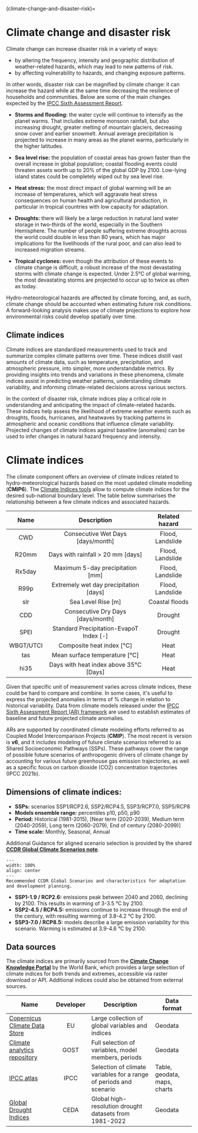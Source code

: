 (climate-change-and-disaster-risk)=
# Climate change and disaster risk
Climate change can increase disaster risk in a variety of ways:
- by altering the frequency, intensity and geographic distribution of weather-related hazards, which may lead to new patterns of risk.
- by affecting vulnerability to hazards, and changing exposure patterns.

In other words, disaster risk can be magnified by climate change: it can increase the hazard while at the same time decreasing the resilience of households and communities. Below are some of the main changes expected by the [IPCC Sixth Assessment Report](https://www.ipcc.ch/report/sixth-assessment-report-cycle/).

- **Storms and flooding:** the water cycle will continue to intensify as the planet warms. That includes extreme monsoon rainfall, but also increasing drought, greater melting of mountain glaciers, decreasing snow cover and earlier snowmelt. Annual average precipitation is projected to increase in many areas as the planet warms, particularly in the higher latitudes.

- **Sea level rise:** the population of coastal areas has grown faster than the overall increase in global population; coastal flooding events could threaten assets worth up to 20% of the global GDP by 2100. Low-lying island states could be completely wiped out by sea level rise.

- **Heat stress:** the most direct impact of global warming will be an increase of temperatures, which will aggravate heat stress consequences on human health and agricultural production, in particular in tropical countries with low capacity for adaptation.

- **Droughts:** there will likely be a large reduction in natural land water storage in two-thirds of the world, especially in the Southern Hemisphere. The number of people suffering extreme droughts across the world could double in less than 80 years, which has major implications for the livelihoods of the rural poor, and can also lead to increased migration streams.

- **Tropical cyclones:** even though the attribution of these events to climate change is difficult, a robust increase of the most devastating storms with climate change is expected. Under 2.5°C of global warming, the most devastating storms are projected to occur up to twice as often as today.

Hydro-meteorological hazards are affected by climate forcing, and, as such, climate change should be accounted when estimating future risk conditions. A forward-looking analysis makes use of climate projections to explore how environmental risks could develop spatially over time.

## Climate indices
Climate indices are standardized measurements used to track and summarize complex climate patterns over time. These indices distill vast amounts of climate data, such as temperature, precipitation, and atmospheric pressure, into simpler, more understandable metrics. By providing insights into trends and variations in these phenomena, climate indices assist in predicting weather patterns, understanding climate variability, and informing climate-related decisions across various sectors.

In the context of disaster risk, climate indices play a critical role in understanding and anticipating the impact of climate-related hazards. These indices help assess the likelihood of extreme weather events such as droughts, floods, hurricanes, and heatwaves by tracking patterns in atmospheric and oceanic conditions that influence climate variability. Projected changes of climate indices against  baseline (anomalies) can be used to infer changes in natural hazard frequency and intensity. 

# Climate indices

The climate component offers an overview of climate indices related to hydro-meteorological hazards based on the most updated climate modelling (**CMIP6**).
The [Climate Indices tools](run_ci) allow to compute climate indices for the desired sub-national boundary level.
The table below summarises the relationship between a few climate indices and associated hazards. 

|   Name   |                  Description                  |  Related hazard  |
|:--------:|:---------------------------------------------:|:----------------:|
| CWD      | Consecutive Wet Days [days/month]             | Flood, Landslide |
| R20mm    | Days with rainfall > 20 mm [days]             | Flood, Landslide |
| Rx5day   | Maximum 5-day precipitation [mm]              | Flood, Landslide |
| R99p     | Extremely wet day precipitation [days]  	   | Flood, Landslide |
| slr      | Sea Level Rise [m]                            | Coastal floods   |
| CDD      | Consecutive Dry Days [days/month]             |      Drought     |
| SPEI     | Standard Precipitation-EvapoT Index [-]       |      Drought     |
| WBGT/UTCI | Composite heat index [°C]                    |       Heat       |
| tas      | Mean surface temperature [°C]                 |       Heat       |
| hi35     | Days with heat index above 35°C [Days]        |       Heat       |

Given that specific unit of measurement varies across climate indices, these could be hard to compare and combine. In some cases, it's useful to express the projected anomalies in terms of % change in relation to historical variability.
Data from climate models released under the [IPCC Sixth Assessment Report (AR) framework](https://www.ipcc.ch/assessment-report/ar6/) are used to establish estimates of baseline and future projected climate anomalies.

ARs are supported by coordinated climate modeling efforts referred to as Coupled Model Intercomparison Projects (**CMIP**). The most recent is version is **v6**, and it includes 
modeling of future climate scenarios referred to as Shared Socioeconomic Pathways (SSPs). These pathways cover the range of possible future scenarios of anthropogenic drivers of climate change by accounting for various future greenhouse gas emission trajectories, as well as a specific focus on carbon dioxide (CO2) concentration trajectories (IPCC 2021b).

## Dimensions of climate indices:
   - **SSPs:** scenarios SSP1/RCP2.6, SSP2/RCP4.5, SSP3/RCP7.0, SSP5/RCP8
   - **Models ensemble range:** percentiles p10, p50, p90
   - **Period:** Historical (1981-2015), [Near term (2020-2039), Medium term (2040-2059), Long term (2060-2079), End of century (2080-2099)]
   - **Time scale:** Monthly, Seasonal, Annual 

Additional Guidance for aligned scenario selection is provided by the shared [**CCDR Global Climate Scenarios note**](https://github.com/GFDRR/CCDR-tools/blob/main/docs/CCDR_notes/CCDR%20Global%20Climate%20Scenarios.pdf).

```{figure} images/climate_scenarios.png
---
width: 100%
align: center
---
Recommended CCDR Global Scenarios and characteristics for adaptation and development planning.
```
- **SSP1-1.9 / RCP2.6:** emissions peak between 2040 and 2060, declining by 2100. This results in warming of 3-3.5 °C by 2100.
- **SSP2-4.5 / RCP4.5:** emissions continue to increase through the end of the century, with resulting warming of 3.8-4.2 °C by 2100.
- **SSP3-7.0 / RCP8.5:** models describe a large emission variability for this scenario. Warming is estimated at 3.9-4.6 °C by 2100.

## Data sources
The climate indices are primarily sourced from the [**Cimate Change Knowledge Portal**](https://climateknowledgeportal.worldbank.org) by the World Bank, which provides a large selection of climate indices for both trends and extremes, accessible via raster download or API.
Additional indices could also be obtained from external sources.

| **Name** | **Developer** | **Description** | **Data format** |
| --- |:---:|---|---|
| [Copernicus Climate Data Store](https://cds.climate.copernicus.eu) | EU | Large  collection of global variables and indices | Geodata |
| [Climate analytics repository](https://bennyistanto.github.io/gost-climate) | GOST | Full selection of variables, model members, periods | Geodata |
| [IPCC atlas](https://interactive-atlas.ipcc.ch/regional-information) | IPCC | Selection of climate variables for a range of periods and scenario | Table, geodata, maps, charts |
| [Global Drought Indices](https://data.ceda.ac.uk/badc/hydro-jules/data/Global_drought_indices) | CEDA | Global high-resolution drought datasets from 1981-2022 | Geodata | 
      

